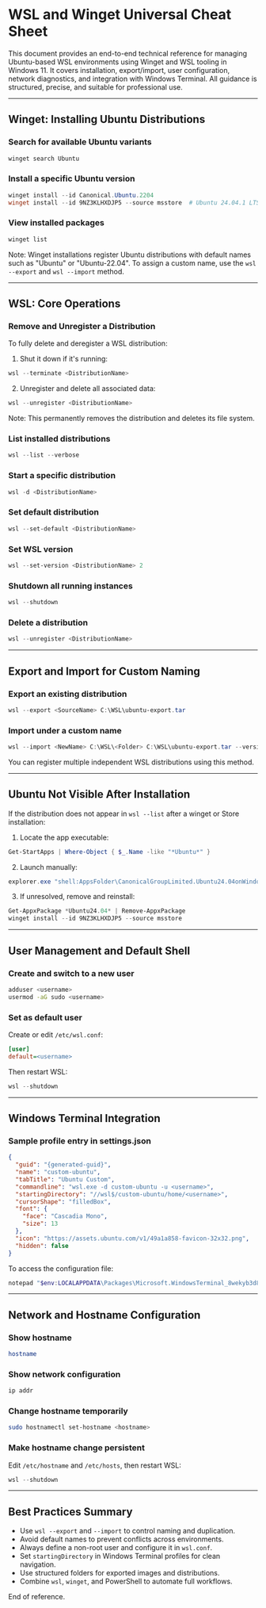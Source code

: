 # WSL and Winget Universal Cheat Sheet

This document provides an end-to-end technical reference for managing Ubuntu-based WSL environments using Winget and WSL tooling in Windows 11. It covers installation, export/import, user configuration, network diagnostics, and integration with Windows Terminal. All guidance is structured, precise, and suitable for professional use.

---

## Winget: Installing Ubuntu Distributions

### Search for available Ubuntu variants

```powershell
winget search Ubuntu
```

### Install a specific Ubuntu version

```powershell
winget install --id Canonical.Ubuntu.2204
winget install --id 9NZ3KLHXDJP5 --source msstore  # Ubuntu 24.04.1 LTS
```

### View installed packages

```powershell
winget list
```

Note: Winget installations register Ubuntu distributions with default names such as "Ubuntu" or "Ubuntu-22.04". To assign a custom name, use the `wsl --export` and `wsl --import` method.

---

## WSL: Core Operations

### Remove and Unregister a Distribution

To fully delete and deregister a WSL distribution:

1. Shut it down if it's running:

```powershell
wsl --terminate <DistributionName>
```

2. Unregister and delete all associated data:

```powershell
wsl --unregister <DistributionName>
```

Note: This permanently removes the distribution and deletes its file system.

### List installed distributions

```powershell
wsl --list --verbose
```

### Start a specific distribution

```powershell
wsl -d <DistributionName>
```

### Set default distribution

```powershell
wsl --set-default <DistributionName>
```

### Set WSL version

```powershell
wsl --set-version <DistributionName> 2
```

### Shutdown all running instances

```powershell
wsl --shutdown
```

### Delete a distribution

```powershell
wsl --unregister <DistributionName>
```

---

## Export and Import for Custom Naming

### Export an existing distribution

```powershell
wsl --export <SourceName> C:\WSL\ubuntu-export.tar
```

### Import under a custom name

```powershell
wsl --import <NewName> C:\WSL\<Folder> C:\WSL\ubuntu-export.tar --version 2
```

You can register multiple independent WSL distributions using this method.

---

## Ubuntu Not Visible After Installation

If the distribution does not appear in `wsl --list` after a winget or Store installation:

1. Locate the app executable:

```powershell
Get-StartApps | Where-Object { $_.Name -like "*Ubuntu*" }
```

2. Launch manually:

```powershell
explorer.exe "shell:AppsFolder\CanonicalGroupLimited.Ubuntu24.04onWindows_...!App"
```

3. If unresolved, remove and reinstall:

```powershell
Get-AppxPackage *Ubuntu24.04* | Remove-AppxPackage
winget install --id 9NZ3KLHXDJP5 --source msstore
```

---

## User Management and Default Shell

### Create and switch to a new user

```bash
adduser <username>
usermod -aG sudo <username>
```

### Set as default user

Create or edit `/etc/wsl.conf`:

```ini
[user]
default=<username>
```

Then restart WSL:

```powershell
wsl --shutdown
```

---

## Windows Terminal Integration

### Sample profile entry in settings.json

```json
{
  "guid": "{generated-guid}",
  "name": "custom-ubuntu",
  "tabTitle": "Ubuntu Custom",
  "commandline": "wsl.exe -d custom-ubuntu -u <username>",
  "startingDirectory": "//wsl$/custom-ubuntu/home/<username>",
  "cursorShape": "filledBox",
  "font": {
    "face": "Cascadia Mono",
    "size": 13
  },
  "icon": "https://assets.ubuntu.com/v1/49a1a858-favicon-32x32.png",
  "hidden": false
}
```

To access the configuration file:

```powershell
notepad "$env:LOCALAPPDATA\Packages\Microsoft.WindowsTerminal_8wekyb3d8bbwe\LocalState\settings.json"
```

---

## Network and Hostname Configuration

### Show hostname

```bash
hostname
```

### Show network configuration

```bash
ip addr
```

### Change hostname temporarily

```bash
sudo hostnamectl set-hostname <hostname>
```

### Make hostname change persistent

Edit `/etc/hostname` and `/etc/hosts`, then restart WSL:

```powershell
wsl --shutdown
```

---

## Best Practices Summary

* Use `wsl --export` and `--import` to control naming and duplication.
* Avoid default names to prevent conflicts across environments.
* Always define a non-root user and configure it in `wsl.conf`.
* Set `startingDirectory` in Windows Terminal profiles for clean navigation.
* Use structured folders for exported images and distributions.
* Combine `wsl`, `winget`, and PowerShell to automate full workflows.

End of reference.
